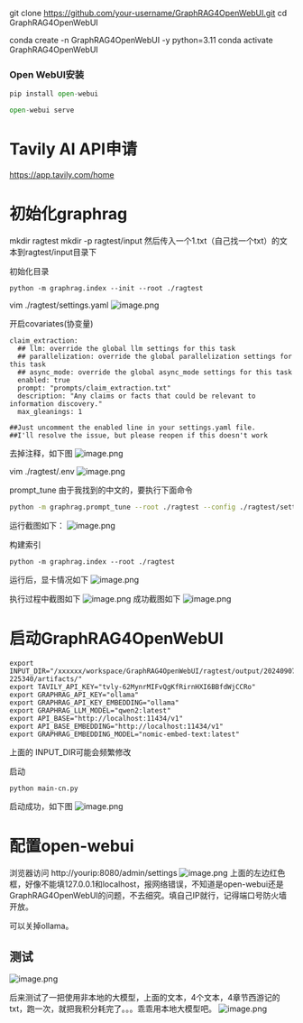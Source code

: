 git clone https://github.com/your-username/GraphRAG4OpenWebUI.git
cd GraphRAG4OpenWebUI

conda create -n GraphRAG4OpenWebUI -y python=3.11
conda activate GraphRAG4OpenWebUI

### Open WebUI安装

```python
pip install open-webui

open-webui serve
```

# Tavily AI API申请 

https://app.tavily.com/home

# 初始化graphrag

mkdir ragtest
mkdir -p ragtest/input
然后传入一个1.txt（自己找一个txt）的文本到ragtest/input目录下

初始化目录
```
python -m graphrag.index --init --root ./ragtest
```


vim ./ragtest/settings.yaml
![image.png](https://gitee.com/hxc8/images9/raw/master/img/202409072243191.png)

开启covariates(协变量)
```shell
claim_extraction:
  ## llm: override the global llm settings for this task
  ## parallelization: override the global parallelization settings for this task
  ## async_mode: override the global async_mode settings for this task
  enabled: true
  prompt: "prompts/claim_extraction.txt"
  description: "Any claims or facts that could be relevant to information discovery."
  max_gleanings: 1

##Just uncomment the enabled line in your settings.yaml file.
##I'll resolve the issue, but please reopen if this doesn't work
```
去掉注释，如下图
![image.png](https://gitee.com/hxc8/images9/raw/master/img/202409072252427.png)

vim ./ragtest/.env
![image.png](https://gitee.com/hxc8/images9/raw/master/img/202409072011805.png)


prompt_tune 由于我找到的中文的，要执行下面命令
```bash
python -m graphrag.prompt_tune --root ./ragtest --config ./ragtest/settings.yaml --no-entity-types --language Chinese --output ./ragtest/prompts
```
运行截图如下：
![image.png](https://gitee.com/hxc8/images9/raw/master/img/202409080735491.png)


构建索引
```
python -m graphrag.index --root ./ragtest
```
   运行后，显卡情况如下
![image.png](https://gitee.com/hxc8/images9/raw/master/img/202409072012163.png)

执行过程中截图如下
![image.png](https://gitee.com/hxc8/images9/raw/master/img/202409072254006.png)
成功截图如下
![image.png](https://gitee.com/hxc8/images9/raw/master/img/202409072255324.png)


# 启动GraphRAG4OpenWebUI
```
export INPUT_DIR="/xxxxxx/workspace/GraphRAG4OpenWebUI/ragtest/output/20240907-225340/artifacts/"
export TAVILY_API_KEY="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"  
export GRAPHRAG_API_KEY="ollama"
export GRAPHRAG_API_KEY_EMBEDDING="ollama"
export GRAPHRAG_LLM_MODEL="qwen2:latest"
export API_BASE="http://localhost:11434/v1"
export API_BASE_EMBEDDING="http://localhost:11434/v1"
export GRAPHRAG_EMBEDDING_MODEL="nomic-embed-text:latest"
```
上面的 INPUT_DIR可能会频繁修改

启动
```
python main-cn.py
```

启动成功，如下图
![image.png](https://gitee.com/hxc8/images9/raw/master/img/202409072259830.png)

# 配置open-webui

浏览器访问 http://yourip:8080/admin/settings
![image.png](https://gitee.com/hxc8/images9/raw/master/img/202409072310952.png)
上面的左边红色框，好像不能填127.0.0.1和localhost，报网络错误，不知道是open-webui还是GraphRAG4OpenWebUI的问题，不去细究。填自己IP就行，记得端口号防火墙开放。

可以关掉ollama。
## 测试
![image.png](https://gitee.com/hxc8/images9/raw/master/img/202409072340783.png)

后来测试了一把使用非本地的大模型，上面的文本，4个文本，4章节西游记的txt，跑一次，就把我积分耗完了。。。乖乖用本地大模型吧。
![image.png](https://gitee.com/hxc8/images9/raw/master/img/202409080947087.png)
